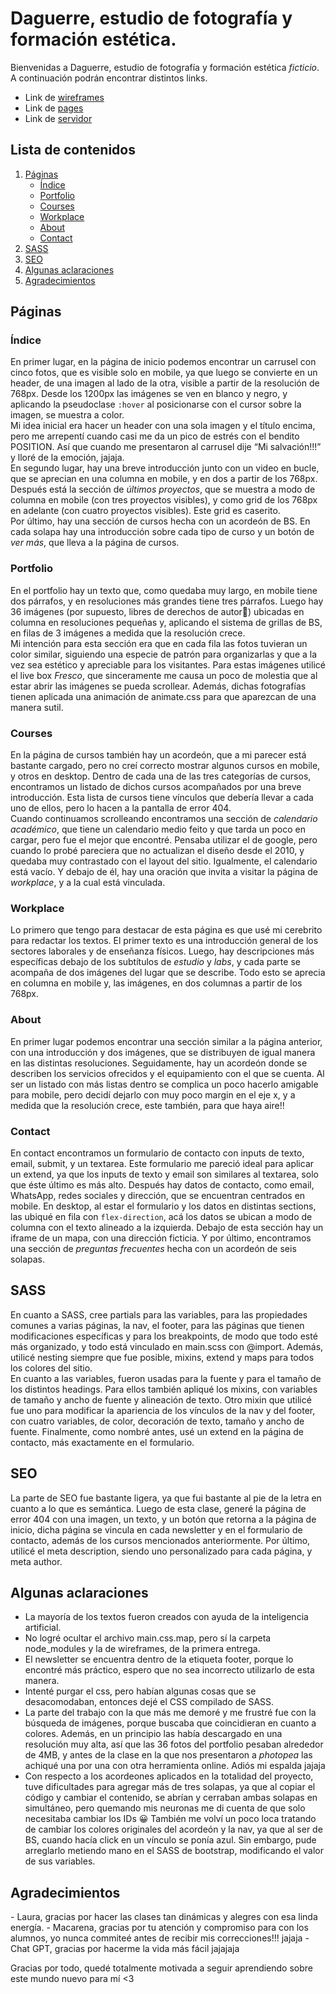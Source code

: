 # Daguerre, estudio de fotografía y formación estética.

Bienvenidas a Daguerre, estudio de fotografía y formación estética *ficticio*.  
A continuación podrán encontrar distintos links.  
- Link de [wireframes](https://drive.google.com/file/d/1RXgLptg6L6-x99ZQXYBniLrKhmlS9Bik/view?usp=sharing)
- Link de [pages](https://rnadiaceline.github.io/PF-Ruiz/)
- Link de [servidor](https://pf-ruiz.vercel.app/)


## Lista de contenidos
1. <a href="#paginas">Páginas</a>
    - <a href="#index">Índice</a>
    - <a href="#portfolio">Portfolio</a>
    - <a href="#courses">Courses</a> 
    - <a href="#workplace">Workplace</a> 
    - <a href="#about">About</a>
    - <a href="#contact">Contact</a>
2. <a href="#sass">SASS</a>
3. <a href="#seo">SEO</a>
4. <a href="#aclaraciones">Algunas aclaraciones</a>
5. <a href="#agradecimientos">Agradecimientos</a>

<h2 id="paginas">Páginas</h2>

<h3 id="index">Índice</h3>

En primer lugar, en la página de inicio podemos encontrar un carrusel con cinco fotos, que es visible solo en mobile, ya que luego se convierte en un header, de una imagen al lado de la otra, visible a partir de la resolución de 768px. Desde los 1200px las imágenes se ven en blanco y negro, y aplicando la pseudoclase `:hover` al posicionarse con el cursor sobre la imagen, se muestra a color.  
Mi idea inicial era hacer un header con una sola imagen y el título encima, pero me arrepentí cuando casi me da un pico de estrés con el bendito POSITION. Así que cuando me presentaron al carrusel dije “Mi salvación!!!” y lloré de la emoción, jajaja.  
En segundo lugar, hay una breve introducción junto con un video en bucle, que se aprecian en una columna en mobile, y en dos a partir de los 768px. Después está la sección de *últimos proyectos*, que se muestra a modo de columna en mobile (con tres proyectos visibles), y como grid de los 768px en adelante (con cuatro proyectos visibles). Este grid es caserito.  
Por último, hay una sección de cursos hecha con un acordeón de BS. En cada solapa hay una introducción sobre cada tipo de curso y un botón de *ver más*, que lleva a la página de cursos. 

<h3 id="portfolio">Portfolio</h3>

En el portfolio hay un texto que, como quedaba muy largo, en mobile tiene dos párrafos, y en resoluciones más grandes tiene tres párrafos. Luego hay 36 imágenes (por supuesto, libres de derechos de autor👀) ubicadas en columna en resoluciones pequeñas y, aplicando el sistema de grillas de BS, en filas de 3 imágenes a medida que la resolución crece.   
Mi intención para esta sección era que en cada fila las fotos tuvieran un color similar, siguiendo una especie de patrón para organizarlas y que a la vez sea estético y apreciable para los visitantes. Para estas imágenes utilicé el live box *Fresco*, que sinceramente me causa un poco de molestia que al estar abrir las imágenes se pueda scrollear. Además, dichas fotografías tienen aplicada una animación de animate.css para que aparezcan de una manera sutil.   

<h3 id="courses">Courses</h3>

En la página de cursos también hay un acordeón, que a mi parecer está bastante cargado, pero no creí correcto mostrar algunos cursos en mobile, y otros en desktop. Dentro de cada una de las tres categorías de cursos, encontramos un listado de dichos cursos acompañados por una breve introducción. Esta lista de cursos tiene vínculos que debería llevar a cada uno de ellos, pero lo hacen a la pantalla de error 404.   
Cuando continuamos scrolleando encontramos una sección de *calendario académico*, que tiene un calendario medio feito y que tarda un poco en cargar, pero fue el mejor que encontré. Pensaba utilizar el de google, pero cuando lo probé pareciera que no actualizan el diseño desde el 2010, y quedaba muy contrastado con el layout del sitio. Igualmente, el calendario está vacío. Y debajo de él, hay una oración que invita a visitar la página de *workplace*, y a la cual está vinculada. 


<h3 id="workplace">Workplace</h3>

Lo primero que tengo para destacar de esta página es que usé mi cerebrito para redactar los textos. El primer texto es una introducción general de los sectores laborales y de enseñanza físicos. Luego, hay descripciones más específicas debajo de los subtítulos de *estudio* y *labs*, y cada parte se acompaña de dos imágenes del lugar que se describe. Todo esto se aprecia en columna en mobile y, las imágenes, en dos columnas a partir de los 768px.

<h3 id="about">About</h3>

En primer lugar podemos encontrar una sección similar a la página anterior, con una introducción y dos imágenes, que se distribuyen de igual manera en las distintas resoluciones. Seguidamente, hay un acordeón donde se describen los servicios ofrecidos y el equipamiento con el que se cuenta. Al ser un listado con más listas dentro se complica un poco hacerlo amigable para mobile, pero decidí dejarlo con muy poco margin en el eje x, y a medida que la resolución crece, este también, para que haya aire!!

<h3 id="contact">Contact</h3>

En contact encontramos un formulario de contacto con inputs de texto, email, submit, y un textarea. Este formulario me pareció ideal para aplicar un extend, ya que los inputs de texto y email son similares al textarea, solo que éste último es más alto. Después hay datos de contacto, como email, WhatsApp, redes sociales y dirección, que se encuentran centrados en mobile. En desktop, al estar el formulario y los datos en distintas sections, las ubiqué en fila con `flex-direction`, acá los datos se ubican a modo de columna con el texto alineado a la izquierda. Debajo de esta sección hay un iframe de un mapa, con una dirección ficticia. Y por último, encontramos una sección de *preguntas frecuentes* hecha con un acordeón de seis solapas.

<h2 id="sass">SASS</h2>

En cuanto a SASS, cree partials para las variables, para las propiedades comunes a varias páginas, la nav, el footer, para las páginas que tienen modificaciones específicas y para los breakpoints, de modo que todo esté más organizado, y todo está vinculado en main.scss con @import. Además, utilicé nesting siempre que fue posible, mixins, extend y maps para todos los colores del sitio.  
En cuanto a las variables, fueron usadas para la fuente y para el tamaño de los distintos headings. Para ellos también apliqué los mixins, con variables de tamaño y ancho de fuente y alineación de texto. Otro mixin que utilicé fue uno para modificar la apariencia de los vínculos de la nav y del footer, con cuatro variables, de color, decoración de texto, tamaño y ancho de fuente. Finalmente, como nombré antes, usé un extend en la página de contacto, más exactamente en el formulario.  

<h2 id="seo">SEO</h2>

La parte de SEO fue bastante ligera, ya que fui bastante al pie de la letra en cuanto a lo que es semántica. Luego de esta clase, generé la página de error 404 con una imagen, un texto, y un botón que retorna a la página de inicio, dicha página se vincula en cada newsletter y en el formulario de contacto, además de los cursos mencionados anteriormente. Por último, utilicé el meta description, siendo uno personalizado para cada página, y meta author.

<h2 id="aclaraciones">Algunas aclaraciones</h2>

- La mayoría de los textos fueron creados con ayuda de la inteligencia artificial.
- No logré ocultar el archivo main.css.map, pero sí la carpeta node_modules y la de wireframes, de la primera entrega.
- El newsletter se encuentra dentro de la etiqueta footer, porque lo encontré más práctico, espero que no sea incorrecto utilizarlo de esta manera.
- Intenté purgar el css, pero habían algunas cosas que se desacomodaban, entonces dejé el CSS compilado de SASS.
- La parte del trabajo con la que más me demoré y me frustré fue con la búsqueda de imágenes, porque buscaba que coincidieran en cuanto a colores. Además, en un principio las había descargado en una resolución muy alta, así que las 36 fotos del portfolio pesaban alrededor de 4MB, y antes de la clase en la que nos presentaron a *photopea* las achiqué una por una con otra herramienta online. Adiós mi espalda jajaja  
- Con respecto a los acordeones aplicados en la totalidad del proyecto, tuve dificultades para agregar más de tres solapas, ya que al copiar el código y cambiar el contenido, se abrían y cerraban ambas solapas en simultáneo, pero quemando mis neuronas me di cuenta de que solo necesitaba cambiar los IDs 😀 También me volví un poco loca tratando de cambiar los colores originales del acordeón y  la nav, ya que al ser de BS, cuando hacía click en un vínculo se ponía azul. Sin embargo, pude arreglarlo metiendo mano en el SASS de bootstrap, modificando el valor de sus variables. 

<h2 id="agradecimientos">Agradecimientos</h2>
- Laura, gracias por hacer las clases tan dinámicas y alegres con esa linda energía.  
- Macarena, gracias por tu atención y compromiso para con los alumnos, yo nunca commiteé antes de recibir mis correcciones!!! jajaja
- Chat GPT, gracias por hacerme la vida más fácil jajajaja  
  
Gracias por todo, quedé totalmente motivada a seguir aprendiendo sobre este mundo nuevo para mí <3 
